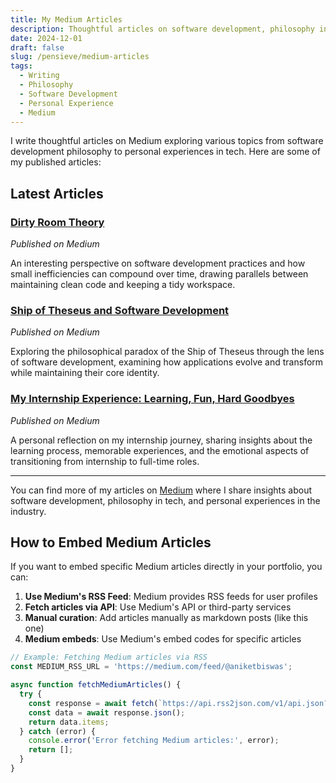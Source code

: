 ```yaml
---
title: My Medium Articles
description: Thoughtful articles on software development, philosophy in tech, and personal experiences
date: 2024-12-01
draft: false
slug: /pensieve/medium-articles
tags:
  - Writing
  - Philosophy
  - Software Development
  - Personal Experience
  - Medium
---
```


I write thoughtful articles on Medium exploring various topics from software development philosophy to personal experiences in tech. Here are some of my published articles:

## Latest Articles

### [Dirty Room Theory](https://medium.com/@aniketbiswas/dirty-room-theory-4fb1f0b48bc6)

_Published on Medium_

An interesting perspective on software development practices and how small inefficiencies can compound over time, drawing parallels between maintaining clean code and keeping a tidy workspace.

### [Ship of Theseus and Software Development](https://medium.com/@aniketbiswas/ship-of-theseus-and-software-development-3579a1d05eaa)

_Published on Medium_

Exploring the philosophical paradox of the Ship of Theseus through the lens of software development, examining how applications evolve and transform while maintaining their core identity.

### [My Internship Experience: Learning, Fun, Hard Goodbyes](https://medium.com/@aniketbiswas/my-internship-experience-learning-fun-hard-goodbyes-d9cc64e3213e)

_Published on Medium_

A personal reflection on my internship journey, sharing insights about the learning process, memorable experiences, and the emotional aspects of transitioning from internship to full-time roles.

---

You can find more of my articles on [Medium](https://medium.com/@aniketbiswas) where I share insights about software development, philosophy in tech, and personal experiences in the industry.

## How to Embed Medium Articles

If you want to embed specific Medium articles directly in your portfolio, you can:

1. **Use Medium's RSS Feed**: Medium provides RSS feeds for user profiles
2. **Fetch articles via API**: Use Medium's API or third-party services
3. **Manual curation**: Add articles manually as markdown posts (like this one)
4. **Medium embeds**: Use Medium's embed codes for specific articles

```javascript
// Example: Fetching Medium articles via RSS
const MEDIUM_RSS_URL = 'https://medium.com/feed/@aniketbiswas';

async function fetchMediumArticles() {
  try {
    const response = await fetch(`https://api.rss2json.com/v1/api.json?rss_url=${MEDIUM_RSS_URL}`);
    const data = await response.json();
    return data.items;
  } catch (error) {
    console.error('Error fetching Medium articles:', error);
    return [];
  }
}
```
